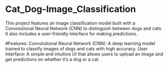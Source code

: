 # Cat_Dog-Image_Classification
This project features an image classification model built with a Convolutional Neural Network (CNN) to distinguish between dogs and cats. It also includes a user-friendly interface for making predictions.

#Features:
Convolutional Neural Network (CNN): A deep learning model trained to classify images of dogs and cats with high accuracy.
User Interface: A simple and intuitive UI that allows users to upload an image and get predictions on whether it’s a dog or a cat.
